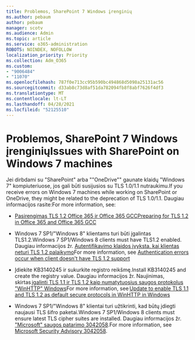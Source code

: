 ```yaml
---
title: Problemos, SharePoint 7 Windows įrenginių
ms.author: pebaum
author: pebaum
manager: scotv
ms.audience: Admin
ms.topic: article
ms.service: o365-administration
ROBOTS: NOINDEX, NOFOLLOW
localization_priority: Priority
ms.collection: Adm_O365
ms.custom:
- "9006484"
- "11070"
ms.openlocfilehash: 787f0e713cc95b590bc494868d5098a25131ac56
ms.sourcegitcommit: d33ab8c73d8af51da782094fb8f8abf7626f4df3
ms.translationtype: MT
ms.contentlocale: lt-LT
ms.lasthandoff: 04/28/2021
ms.locfileid: "52125510"
---
```

# <a name="issues-with-sharepoint-on-windows-7-machines"></a><span data-ttu-id="4559d-102">Problemos, SharePoint 7 Windows įrenginių</span><span class="sxs-lookup"><span data-stu-id="4559d-102">Issues with SharePoint on Windows 7 machines</span></span>

<span data-ttu-id="4559d-103">Jei dirbdami su "SharePoint" arba ""OneDrive"" gaunate klaidų "Windows 7" kompiuteriuose, jos gali būti susijusios su TLS 1.0/1.1 nutraukimu.</span><span class="sxs-lookup"><span data-stu-id="4559d-103">If you receive errors on Windows 7 machines while working on SharePoint or OneDrive, they might be related to the deprecation of TLS 1.0/1.1.</span></span> <span data-ttu-id="4559d-104">Daugiau informacijos rasite:</span><span class="sxs-lookup"><span data-stu-id="4559d-104">For more information, see:</span></span>

- [<span data-ttu-id="4559d-105">Pasirengimas TLS 1.2 Office 365 ir Office 365 GCC</span><span class="sxs-lookup"><span data-stu-id="4559d-105">Preparing for TLS 1.2 in Office 365 and Office 365 GCC</span></span>](https://docs.microsoft.com/microsoft-365/compliance/prepare-tls-1.2-in-office-365)

- <span data-ttu-id="4559d-106">Windows 7 SP1/"Windows 8" klientams turi būti įgalintas TLS1.2.</span><span class="sxs-lookup"><span data-stu-id="4559d-106">Windows 7 SP1/Windows 8 clients must have TLS1.2 enabled.</span></span> <span data-ttu-id="4559d-107">Daugiau informacijos žr. [Autentifikavimo klaidos įvyksta, kai klientas neturi TLS 1.2 palaikymo](https://review.docs.microsoft.com/sharepoint/troubleshoot/administration/authentication-errors-tls12-support)</span><span class="sxs-lookup"><span data-stu-id="4559d-107">For more information, see [Authentication errors occur when client doesn't have TLS 1.2 support](https://review.docs.microsoft.com/sharepoint/troubleshoot/administration/authentication-errors-tls12-support)</span></span>

- <span data-ttu-id="4559d-108">Įdiekite KB3140245 ir sukurkite registro reikšmę.</span><span class="sxs-lookup"><span data-stu-id="4559d-108">Install KB3140245 and create the registry value.</span></span> <span data-ttu-id="4559d-109">Daugiau informacijos žr. Naujinimas, skirtas [įgalinti TLS 1.1 ir TLS 1.2 kaip numatytuosius saugos protokolus "WinHTTP" Windows](https://support.microsoft.com/topic/update-to-enable-tls-1-1-and-tls-1-2-as-default-secure-protocols-in-winhttp-in-windows-c4bd73d2-31d7-761e-0178-11268bb10392)</span><span class="sxs-lookup"><span data-stu-id="4559d-109">For more information, see [Update to enable TLS 1.1 and TLS 1.2 as default secure protocols in WinHTTP in Windows](https://support.microsoft.com/topic/update-to-enable-tls-1-1-and-tls-1-2-as-default-secure-protocols-in-winhttp-in-windows-c4bd73d2-31d7-761e-0178-11268bb10392)</span></span>

- <span data-ttu-id="4559d-110">Windows 7 SP1/"Windows 8" klientai turi užtikrinti, kad būtų įdiegti naujausi TLS šifro paketai.</span><span class="sxs-lookup"><span data-stu-id="4559d-110">Windows 7 SP1/Windows 8 clients must ensure latest TLS cipher suites are installed.</span></span> <span data-ttu-id="4559d-111">Daugiau informacijos žr. ["Microsoft" saugos patarimo 3042058](https://docs.microsoft.com/security-updates/SecurityAdvisories/2015/3042058).</span><span class="sxs-lookup"><span data-stu-id="4559d-111">For more information, see [Microsoft Security Advisory 3042058](https://docs.microsoft.com/security-updates/SecurityAdvisories/2015/3042058).</span></span> 


